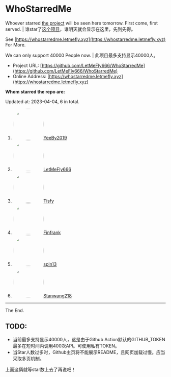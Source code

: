 # WhoStarredMe
Whoever starred [the project](https://github.com/LetMeFly666/WhoStarredMe) will be seen here tomorrow. First come, first served. | 谁star了[这个项目](https://github.com/LetMeFly666/WhoStarredMe)，谁明天就会显示在这里，先到先得。

See [https://whostarredme.letmefly.xyz](https://whostarredme.letmefly.xyz) For More.

We can only support 40000 People now. | 此项目最多支持显示40000人。

+ Project URL: [https://github.com/LetMeFly666/WhoStarredMe](https://github.com/LetMeFly666/WhoStarredMe)
+ Online Address: [https://whostarredme.letmefly.xyz](https://whostarredme.letmefly.xyz)


**Whom starred the repo are:**

<LetMeFly id="LetMeFly_Anchor1_Begin"></LetMeFly>

Updated at: 2023-04-04, 6 in total.

<ol>
    <li><img src="https://avatars.githubusercontent.com/u/55907733?v=4" style="border-radius: 50% !important;" with="96px" height="96px"><a href="https://github.com/YeeBy2019">YeeBy2019</a></li>
    <li><img src="https://avatars.githubusercontent.com/u/56995506?v=4" style="border-radius: 50% !important;" with="96px" height="96px"><a href="https://github.com/LetMeFly666">LetMeFly666</a></li>
    <li><img src="https://avatars.githubusercontent.com/u/88925368?v=4" style="border-radius: 50% !important;" with="96px" height="96px"><a href="https://github.com/Tisfy">Tisfy</a></li>
    <li><img src="https://avatars.githubusercontent.com/u/69671611?v=4" style="border-radius: 50% !important;" with="96px" height="96px"><a href="https://github.com/Finfrank">Finfrank</a></li>
    <li><img src="https://avatars.githubusercontent.com/u/75560320?v=4" style="border-radius: 50% !important;" with="96px" height="96px"><a href="https://github.com/spln13">spln13</a></li>
    <li><img src="https://avatars.githubusercontent.com/u/70942726?v=4" style="border-radius: 50% !important;" with="96px" height="96px"><a href="https://github.com/Stanwang218">Stanwang218</a></li>
</ol>

<LetMeFly id="LetMeFly_Anchor1_End"></LetMeFly>

---

The End.

## TODO:

+ 当前最多支持显示40000人，这是由于Github Action默认的GITHUB_TOKEN最多在短时间内调用400次API。可使用私有TOKEN。
+ 当Star人数过多时，Github主页将不能展示README，且网页加载过慢。应当采取多页机制。

上面这俩就等star数上去了再说吧！
